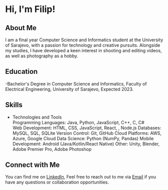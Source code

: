 # Hi, I'm Filip!

## About Me
I am a final year Computer Science and Informatics student at the University of Sarajevo, with a passion for technology and creative pursuits. Alongside my studies, I have developed a keen interest in shooting and editing videos, as well as photography as a hobby.

## Education
-Bachelor's Degree in Computer Science and Informatics, Faculty of Electrical Engineering, University of Sarajevo, Expected 2023.


## Skills
- Technologies and Tools <br>
  Programming Languages: Java, Python, JavaScript, C++, C, C# <br>
  Web Development: HTML, CSS, JavaScript, React, , Node.js
  Databases: MySQL, SQL, SQLite
  Version Control: Git, GitHub
  Cloud Platforms: AWS, Azure, Google Cloud
  Data Science: Python (NumPy, Pandas)
  Mobile Development: Android (Java/Kotlin/React Native)
  Other: Unity, Blender, Adobe Premier Pro, Adobe Photoshop


## Connect with Me
You can find me on [LinkedIn](https://www.linkedin.com/in/fmaric1/),
Feel free to reach out to me via [Email](fmaric1@etf.unsa.ba) if you have any questions or collaboration opportunities.

